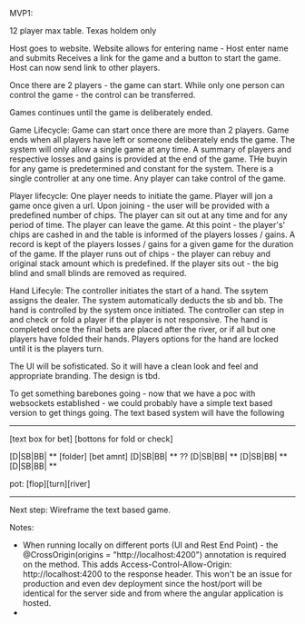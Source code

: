 MVP1:

12 player max table.
Texas holdem only



Host goes to website.
Website allows for entering name - Host enter name and submits
Receives a link for the game and a button to start the game.
Host can now send link to other players.

Once there are 2 players - the game can start. 
While only one person can control the game - the control can be transferred.

Games continues until the game is deliberately ended.


Game Lifecycle:  Game can start once there are more than 2 players.   Game ends when all players have left or someone deliberately ends the game.  The system will only allow a single game at any time.  A summary of players and respective losses and gains is provided at the end of the game.  THe buyin for any game is predetermined and constant for the system. There is a single controller at any one time.  Any player can take control of the game. 

Player lifecycle: One player needs to initiate the game. Player will jon a game once given a url.  Upon joining - the user will be provided with a predefined number of chips.  The player can sit out at any time and for any period of time.  The player can leave the game.  At this point - the player's' chips are cashed in and the table is informed of the players losses / gains.  A record is kept of the players losses / gains for a given game for the duration of the game.  If the player runs out of chips - the player can rebuy and original stack amount which is predefined.  If the player sits out - the big blind and small blinds are removed as required.

Hand Lifecyle:  The controller initiates the start of a hand.  The ssytem assigns the dealer. The system automatically deducts the sb and bb. The hand is controlled by the system once initiated.  The controller can step in and check or fold a player if the player is not responsive. The hand is completed once the final bets are placed after the river, or if all but one players have folded their hands.  Players options for the hand are locked until it is the players turn.  

The UI will be sofisticated. So it will have a clean look and feel and appropriate branding. The design is tbd.

To get something barebones going - now that we have a poc with websockets established - we could probably have a simple text based version to get things going. The text based system will have the following

------------------------------------------------------------------
[text box for bet] [bottons for fold or check]

<Name> <Chip Count> [D|SB|BB| ** [folder] [bet amnt]
<Name> <Chip Count> [D|SB|BB| ** ??
<Name> <Chip Count> [D|SB|BB| ** 
<Name> <Chip Count> [D|SB|BB| ** 
<Name> <Chip Count> [D|SB|BB| ** 

pot: 
[flop][turn][river]

-------------------------------------------------------------------

Next step:  Wireframe the text based game.


Notes:
* When running locally on different ports (UI and Rest End Point) - the 	@CrossOrigin(origins = "http://localhost:4200") annotation is required on the method.  This adds Access-Control-Allow-Origin: http://localhost:4200 to the response header.  This won't be an issue for production and even dev deployment since the host/port will be identical for the server side and from where the angular application is hosted.
* 
